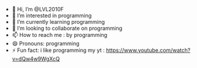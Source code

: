 - 👋 Hi, I’m @LVL2010F
- 👀 I’m interested in programming
- 🌱 I’m currently learning programming
- 💞️ I’m looking to collaborate on programming
- 📫 How to reach me : by programming
- 😄 Pronouns: programming
- ⚡ Fun fact: i like programming
my yt : https://www.youtube.com/watch?v=dQw4w9WgXcQ
<!---
LVL2010F/LVL2010F is a ✨ special ✨ repository because its `README.md` (this file) appears on your GitHub profile.
You can click the Preview link to take a look at your changes.
--->
